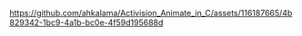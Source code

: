 

https://github.com/ahkalama/Activision_Animate_in_C/assets/116187665/4b829342-1bc9-4a1b-bc0e-4f59d195688d

